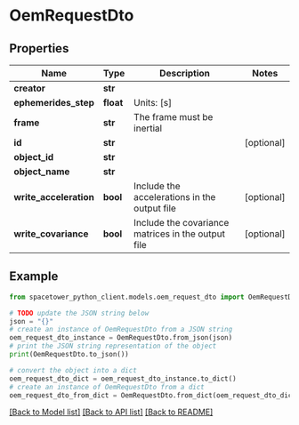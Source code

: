 # OemRequestDto


## Properties

Name | Type | Description | Notes
------------ | ------------- | ------------- | -------------
**creator** | **str** |  | 
**ephemerides_step** | **float** | Units: [s] | 
**frame** | **str** | The frame must be inertial | 
**id** | **str** |  | [optional] 
**object_id** | **str** |  | 
**object_name** | **str** |  | 
**write_acceleration** | **bool** | Include the accelerations in the output file | [optional] 
**write_covariance** | **bool** | Include the covariance matrices in the output file | [optional] 

## Example

```python
from spacetower_python_client.models.oem_request_dto import OemRequestDto

# TODO update the JSON string below
json = "{}"
# create an instance of OemRequestDto from a JSON string
oem_request_dto_instance = OemRequestDto.from_json(json)
# print the JSON string representation of the object
print(OemRequestDto.to_json())

# convert the object into a dict
oem_request_dto_dict = oem_request_dto_instance.to_dict()
# create an instance of OemRequestDto from a dict
oem_request_dto_from_dict = OemRequestDto.from_dict(oem_request_dto_dict)
```
[[Back to Model list]](../README.md#documentation-for-models) [[Back to API list]](../README.md#documentation-for-api-endpoints) [[Back to README]](../README.md)


